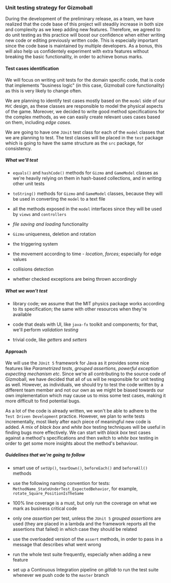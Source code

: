 ### Unit testing strategy for Gizmoball

During the development of the preliminary release, as a team, we have realized that
the code base of this project will steadily increase in both size and complexity 
as we keep adding new features. Therefore, we agreed to do unit testing as this 
practice will boost our confidence when either writing new code
or editing previously written code. This is especially important since the code base
is maintained by multiple developers. As a bonus, this will also help us confidentely experiment with extra features without breaking the basic functionality,
in order to achieve bonus marks.

#### Test cases identification

We will focus on writing unit tests for the domain specific code, that is code that 
implements "business logic" (in this case, Gizmoball core functionality) as this
 is very likely to change often. 
 
 We are planning to identify test cases mostly based on the `model` side of our `MVC` design, as these
 classes are responsible to model the physical aspects of the game. Moreover, 
 we decided to write good method specifications for the complex methods, as we can easily create
 relevant uses cases based on them, including *edge cases*.
 
 We are going to have one `JUnit` test class for each of the `model` classes that we are 
 planning to test. The test classes will be placed in the `test` package which is going 
 to have the same structure as the `src` package, for consistency.
 
 ##### What we'll test
 
 - `equals()` and `hashCode()` methods for `Gizmo` and `GameModel` classes 
 as we're heavily relying on them in hash-based collections, and in writing other unit tests
 
 - `toString()` methods for `Gizmo` and `GameModel` classes, because they will be used in 
 converting the `model` to a text file
 
 - all the methods exposed in the `model` interfaces since they will be used by `views` and 
 `controllers`
 
 - *file saving and loading* functionality
 
 - `Gizmo` uniqueness, deletion and rotation 
 
 - the triggering system
 
 - the movement according to time - *location*, *forces*; especially for 
 edge values
 
 - collisions detection
 
 - whether checked exceptions are being thrown accordingly
 
 ##### What we won't test
 
 - library code; we assume that the MIT physics package works according
 to its specification; the same with other resources when they're available
 
 - code that deals with UI, like `java-fx` toolkit and components; for that, we'll perform
 *validation testing*
 
 - trivial code, like *getters* and *setters*
 

#### Approach

We will use the `JUnit 5` framework for Java as it provides some nice features
like *Parametrized tests*, *grouped assertions, powerful exception expecting mechanism etc*. 
Since we're all contributing to the source code of Gizmoball, we have decided that all of us will
be responsible for unit testing as well. However, as individuals, we should try to test the code
written by a different team member and not our own as we might be biased towards our own 
implementation which may cause us to miss some test cases, making it more difficult to find 
potential bugs. 
 
 As a lot of the code is already written, we won't be able to adhere to the 
 `Test Driven Development` practice. However, we plan to write tests incrementally, most likely
 after each piece of meaningful new code is added. A mix of *black box* and *white box* testing 
 techniques will be useful in finding bugs more effectively. We can start with *black box* 
 test cases against a method's specifications and then switch to *white box* testing in order
 to get some more insights about the method's behaviour.

##### Guidelines that we're going to follow

- smart use of `setUp()`, `tearDown()`, `beforeEach()` and `beforeAll()` methods

- use the following naming convention for tests: `MethodName_StateUnderTest_ExpectedBehavior`, 
for example, `rotate_Square_PositionIsTheSame`

- 100% line coverage is a must, but only run the coverage on what we mark as business critical
code

- only one *assertion* per test, unless the `JUnit 5` *grouped assertions* are used
(they are placed in a lambda and the framework reports all the assertions that failed) in 
which case they should be related

- use the overloaded version of the `assert` methods, in order to pass in a message that 
describes what went wrong 

- run the whole test suite frequently, especially when adding a new feature

- set up a Continuous Integration pipeline on *gitlab* to run the test suite whenever
 we push code to the `master` branch


